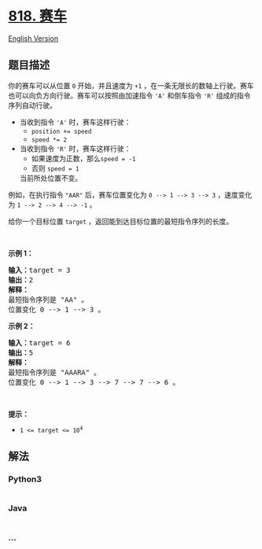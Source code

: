# [818. 赛车](https://leetcode-cn.com/problems/race-car)

[English Version](/solution/0800-0899/0818.Race%20Car/README_EN.md)

## 题目描述

<!-- 这里写题目描述 -->

你的赛车可以从位置 <code>0</code> 开始，并且速度为 <code>+1</code> ，在一条无限长的数轴上行驶。赛车也可以向负方向行驶。赛车可以按照由加速指令 <code>'A'</code> 和倒车指令 <code>'R'</code> 组成的指令序列自动行驶。

<ul>
	<li>当收到指令 <code>'A'</code> 时，赛车这样行驶：
	<ul>
		<li><code>position += speed</code></li>
		<li><code>speed *= 2</code></li>
	</ul>
	</li>
	<li>当收到指令 <code>'R'</code> 时，赛车这样行驶：
	<ul>
		<li>如果速度为正数，那么<code>speed = -1</code></li>
		<li>否则 <code>speed = 1</code></li>
	</ul>
	当前所处位置不变。</li>
</ul>

<p>例如，在执行指令 <code>"AAR"</code> 后，赛车位置变化为 <code>0 --&gt; 1 --&gt; 3 --&gt; 3</code> ，速度变化为 <code>1 --&gt; 2 --&gt; 4 --&gt; -1</code> 。</p>

<p>给你一个目标位置 <code>target</code> ，返回能到达目标位置的最短指令序列的长度。</p>

<p>&nbsp;</p>

<p><strong>示例 1：</strong></p>

<pre>
<strong>输入：</strong>target = 3
<strong>输出：</strong>2
<strong>解释：</strong>
最短指令序列是 "AA" 。
位置变化 0 --&gt; 1 --&gt; 3 。
</pre>

<p><strong>示例 2：</strong></p>

<pre>
<strong>输入：</strong>target = 6
<strong>输出：</strong>5
<strong>解释：</strong>
最短指令序列是 "AAARA" 。
位置变化 0 --&gt; 1 --&gt; 3 --&gt; 7 --&gt; 7 --&gt; 6 。
</pre>

<p>&nbsp;</p>

<p><strong>提示：</strong></p>

<ul>
	<li><code>1 &lt;= target &lt;= 10<sup>4</sup></code></li>
</ul>

## 解法

<!-- 这里可写通用的实现逻辑 -->

<!-- tabs:start -->

### **Python3**

<!-- 这里可写当前语言的特殊实现逻辑 -->

```python

```

### **Java**

<!-- 这里可写当前语言的特殊实现逻辑 -->

```java

```

### **...**

```

```

<!-- tabs:end -->
